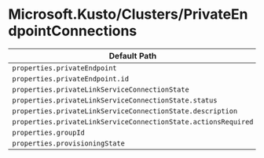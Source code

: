 # Microsoft.Kusto/Clusters/PrivateEndpointConnections

| Default Path | Alias |
|---|---|
| `properties.privateEndpoint` | `Microsoft.Kusto/clusters/privateEndpointConnections/privateEndpoint` |
| `properties.privateEndpoint.id` | `Microsoft.Kusto/clusters/privateEndpointConnections/privateEndpoint.id` |
| `properties.privateLinkServiceConnectionState` | `Microsoft.Kusto/clusters/privateEndpointConnections/privateLinkServiceConnectionState` |
| `properties.privateLinkServiceConnectionState.status` | `Microsoft.Kusto/clusters/privateEndpointConnections/privateLinkServiceConnectionState.status` |
| `properties.privateLinkServiceConnectionState.description` | `Microsoft.Kusto/clusters/privateEndpointConnections/privateLinkServiceConnectionState.description` |
| `properties.privateLinkServiceConnectionState.actionsRequired` | `Microsoft.Kusto/clusters/privateEndpointConnections/privateLinkServiceConnectionState.actionsRequired` |
| `properties.groupId` | `Microsoft.Kusto/clusters/privateEndpointConnections/groupId` |
| `properties.provisioningState` | `Microsoft.Kusto/clusters/privateEndpointConnections/provisioningState` |

